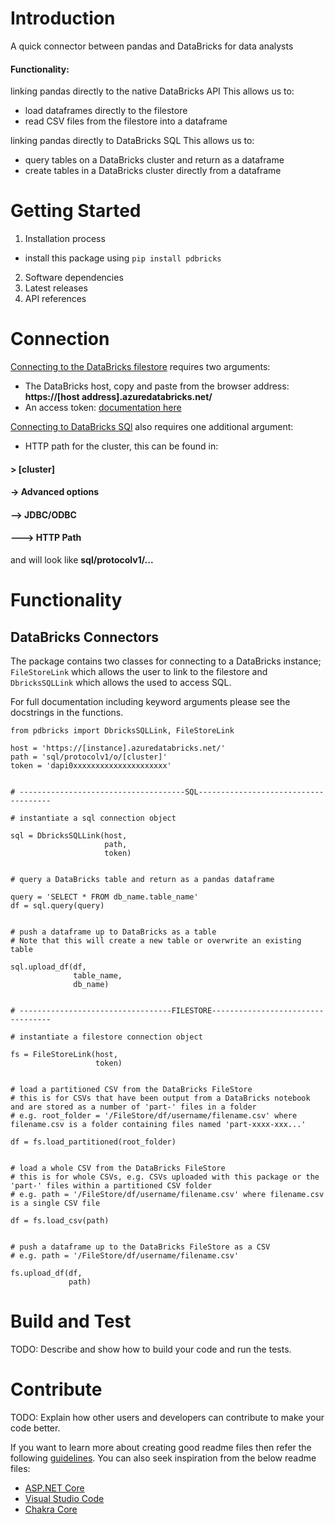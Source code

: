 # Introduction 
A quick connector between pandas and DataBricks for data analysts

#### Functionality:

linking pandas directly to the native DataBricks API
This allows us to:
- load dataframes directly to the filestore
- read CSV files from the filestore into a dataframe

linking pandas directly to DataBricks SQL
This allows us to:
- query tables on a DataBricks cluster and return as a dataframe
- create tables in a DataBricks cluster directly from a dataframe

# Getting Started

1.	Installation process
- install this package using ```pip install pdbricks```
2.	Software dependencies
3.	Latest releases
4.	API references


# Connection

<u>Connecting to the DataBricks filestore</u> requires two arguments:
- The DataBricks host, copy and paste from the browser address: <b>https://[host address].azuredatabricks.net/</b>
- An access token: <a href='https://docs.databricks.com/dev-tools/api/latest/authentication.html'>documentation here</a>

<u>Connecting to DataBricks SQl</u> also requires one additional argument:
- HTTP path for the cluster, this can be found in:

#### \> [cluster]<br>
#### \-> Advanced options</b>
#### \--> JDBC/ODBC</b>
#### \---> HTTP Path</b>
and will look like <b>sql/protocolv1/...</b>

# Functionality

## DataBricks Connectors

The package contains two classes for connecting to a DataBricks instance; `FileStoreLink` which allows the user to link to the filestore and `DbricksSQLLink` which allows the used to access SQL.

For full documentation including keyword arguments please see the docstrings in the functions.

```
from pdbricks import DbricksSQLLink, FileStoreLink

host = 'https://[instance].azuredatabricks.net/'
path = 'sql/protocolv1/o/[cluster]'
token = 'dapi0xxxxxxxxxxxxxxxxxxxxx'


# -------------------------------------SQL-------------------------------------

# instantiate a sql connection object

sql = DbricksSQLLink(host,
                     path,
                     token)


# query a DataBricks table and return as a pandas dataframe

query = 'SELECT * FROM db_name.table_name'
df = sql.query(query)


# push a dataframe up to DataBricks as a table
# Note that this will create a new table or overwrite an existing table

sql.upload_df(df,
              table_name,
              db_name)


# ----------------------------------FILESTORE----------------------------------

# instantiate a filestore connection object

fs = FileStoreLink(host,
                   token)


# load a partitioned CSV from the DataBricks FileStore
# this is for CSVs that have been output from a DataBricks notebook and are stored as a number of 'part-' files in a folder
# e.g. root_folder = '/FileStore/df/username/filename.csv' where filename.csv is a folder containing files named 'part-xxxx-xxx...'

df = fs.load_partitioned(root_folder)


# load a whole CSV from the DataBricks FileStore
# this is for whole CSVs, e.g. CSVs uploaded with this package or the 'part-' files within a partitioned CSV folder
# e.g. path = '/FileStore/df/username/filename.csv' where filename.csv is a single CSV file

df = fs.load_csv(path)


# push a dataframe up to the DataBricks FileStore as a CSV
# e.g. path = '/FileStore/df/username/filename.csv'

fs.upload_df(df,
             path)
```


# Build and Test
TODO: Describe and show how to build your code and run the tests. 

# Contribute
TODO: Explain how other users and developers can contribute to make your code better. 

If you want to learn more about creating good readme files then refer the following [guidelines](https://docs.microsoft.com/en-us/azure/devops/repos/git/create-a-readme?view=azure-devops). You can also seek inspiration from the below readme files:
- [ASP.NET Core](https://github.com/aspnet/Home)
- [Visual Studio Code](https://github.com/Microsoft/vscode)
- [Chakra Core](https://github.com/Microsoft/ChakraCore)
